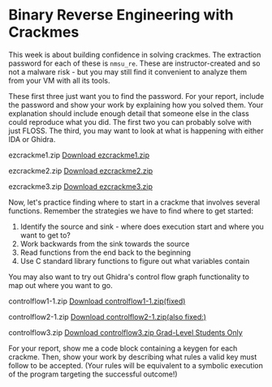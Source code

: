 # Binary Reverse Engineering with Crackmes

This week is about building confidence in solving crackmes. The extraction password for each of these is `nmsu_re`. These are instructor-created and so not a malware risk - but you may still find it convenient to analyze them from your VM with all its tools.

These first three just want you to find the password. For your report, include the password and show your work by explaining how you solved them. Your explanation should include enough detail that someone else in the class could reproduce what you did. The first two you can probably solve with just FLOSS. The third, you may want to look at what is happening with either IDA or Ghidra.


ezcrackme1.zip [Download ezcrackme1.zip](https://github.com/tolvumadur/Reverse-Engineering-Class/blob/main/Spring23/Samples/binaries/ezcrackme1.zip)

ezcrackme2.zip [Download ezcrackme2.zip](https://github.com/tolvumadur/Reverse-Engineering-Class/blob/main/Spring23/Samples/binaries/ezcrackme2.zip)

ezcrackme3.zip [Download ezcrackme3.zip](https://github.com/tolvumadur/Reverse-Engineering-Class/blob/main/Spring23/Samples/binaries/ezcrackme3.zip)

Now, let's practice finding where to start in a crackme that involves several functions. Remember the strategies we have to find where to get started:

1. Identify the source and sink - where does execution start and where you want to get to?
2. Work backwards from the sink towards the source
3. Read functions from the end back to the beginning
4. Use C standard library functions to figure out what variables contain

You may also want to try out Ghidra's control flow graph functionality to map out where you want to go.

controlflow1-1.zip [Download controlflow1-1.zip(fixed)](https://github.com/tolvumadur/Reverse-Engineering-Class/blob/main/Spring23/Samples/binaries/controlflow1-1.zip) 

controlflow2-1.zip [Download controlflow2-1.zip(also fixed:)](https://github.com/tolvumadur/Reverse-Engineering-Class/blob/main/Spring23/Samples/binaries/controlflow2-1.zip)

controlflow3.zip [Download controlflow3.zip Grad-Level Students Only](https://github.com/tolvumadur/Reverse-Engineering-Class/blob/main/Spring23/Samples/binaries/controlflow3.zip)

For your report, show me a code block containing a keygen for each crackme. Then, show your work by describing what rules a valid key must follow to be accepted. (Your rules will be equivalent to a symbolic execution of the program targeting the successful outcome!)